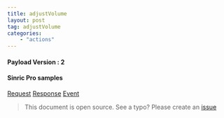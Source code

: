 ```yaml
---
title: adjustVolume
layout: post
tag: adjustVolume
categories: 
    - "actions"
---
```


#### Payload Version : 2
 
 
#### Sinric Pro samples
[Request]()
[Response]()
[Event]()

> This document is open source. See a typo? Please create an [issue](https://github.com/sinricpro/help-docs)

